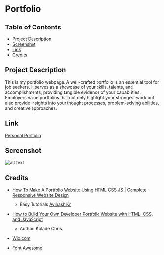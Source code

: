 # Portfolio

## Table of Contents
- [Project Description](#project-description)
- [Screenshot](#screenshot)
- [Link](#link)
- [Credits](#credits)

## Project Description
This is my portfolio webpage. A well-crafted portfolio is an essential tool for job seekers. It serves as a showcase of your skills, talents, and accomplishments, providing tangible evidence of your capabilities. Employers value portfolios that not only highlight your strongest work but also provide insights into your thought processes, problem-solving abilities, and creative approaches. 

## Link

[Personal Portfolio](https://hailin-ruan.github.io/Portfolio/)

## Screenshot

![alt text](portfolio.png)

## Credits

- [How To Make A Portfolio Website Using HTML CSS JS | Complete Responsive Website Design](https://www.youtube.com/watch?v=0YFrGy_mzjY&ab_channel=EasyTutorials)
  - Easy Tutorials [Avinash Kr](https://www.youtube.com/@EasyTutorialsVideo)

- [How to Build Your Own Developer Portfolio Website with HTML, CSS, and JavaScript](https://www.freecodecamp.org/news/how-to-build-a-developer-portfolio-website/)
  - Author: Kolade Chris

- [Wix.com](https://www.wix.com/)

- [Font Awesome](https://fontawesome.com/)
